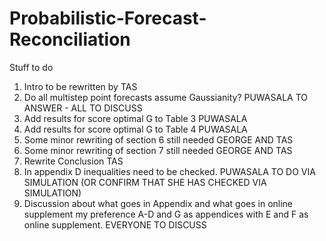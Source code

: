 # Probabilistic-Forecast-Reconciliation

Stuff to do

1. Intro to be rewritten by TAS
2. Do all multistep point forecasts assume Gaussianity? PUWASALA TO ANSWER - ALL TO DISCUSS
3. Add results for score optimal G to Table 3 PUWASALA
4. Add results for score optimal G to Table 4 PUWASALA
5. Some minor rewriting of section 6 still needed GEORGE AND TAS
6. Some minor rewriting of section 7 still needed GEORGE AND TAS
7. Rewrite Conclusion TAS
8. In appendix D inequalities need to be checked.  PUWASALA TO DO VIA SIMULATION (OR CONFIRM THAT SHE HAS CHECKED VIA SIMULATION)
9. Discussion about what goes in Appendix and what goes in online supplement my preference A-D and G as appendices with E and F as online supplement. EVERYONE TO DISCUSS

 
